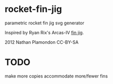 rocket-fin-jig
==============

parametric rocket fin jig svg generator

Inspired by Ryan Rix's Arcas-IV [fin jig](http://www.thingiverse.com/thing:18713).

2012 Nathan Plamondon CC-BY-SA

TODO
====
make more copies
accommodate more/fewer fins
